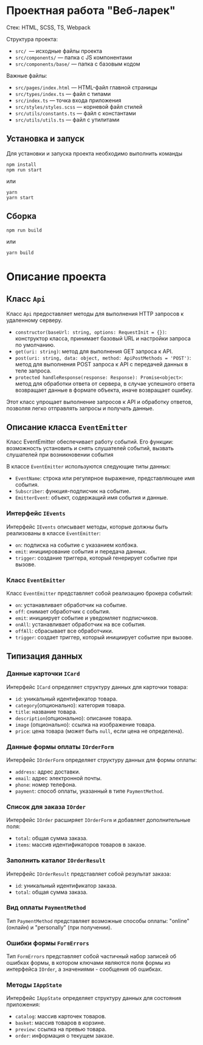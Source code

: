 # Проектная работа "Веб-ларек"

Стек: HTML, SCSS, TS, Webpack

Структура проекта:
- `src/ `— исходные файлы проекта
- `src/components/` — папка с JS компонентами
- `src/components/base/` — папка с базовым кодом

Важные файлы:
- `src/pages/index.html` — HTML-файл главной страницы
- `src/types/index.ts` — файл с типами
- `src/index.ts` — точка входа приложения
- `src/styles/styles.scss` — корневой файл стилей
- `src/utils/constants.ts` — файл с константами
- `src/utils/utils.ts` — файл с утилитами

## Установка и запуск
Для установки и запуска проекта необходимо выполнить команды

```
npm install
npm run start
```

или

```
yarn
yarn start
```
## Сборка

```
npm run build
```

или

```
yarn build
```



# Описание проекта

## Класс `Api`

Класс `Api` предоставляет методы для выполнения HTTP запросов к удаленному серверу.

- `constructor(baseUrl: string, options: RequestInit = {})`: конструктор класса, принимает базовый URL и настройки запроса по умолчанию.
- `get(uri: string)`: метод для выполнения GET запроса к API.
- `post(uri: string, data: object, method: ApiPostMethods = 'POST')`: метод для выполнения POST запроса к API с передачей данных в теле запроса.
- `protected handleResponse(response: Response): Promise<object>`: метод для обработки ответа от сервера, в случае успешного ответа возвращает данные в формате объекта, иначе возвращает ошибку.

Этот класс упрощает выполнение запросов к API и обработку ответов, позволяя легко отправлять запросы и получать данные.


## Описание класса `EventEmitter`

Класс EventEmitter обеспечивает работу событий. Его функции: возможность установить и снять слушателей событий, вызвать слушателей при возникновении события

В классе `EventEmitter` используются следующие типы данных:
- `EventName`: строка или регулярное выражение, представляющее имя события.
- `Subscriber`: функция-подписчик на событие.
- `EmitterEvent`: объект, содержащий имя события и данные.

### Интерфейс `IEvents`

Интерфейс `IEvents` описывает методы, которые должны быть реализованы в классе `EventEmitter`:
- `on`: подписка на событие с указанием колбэка.
- `emit`: инициирование события и передача данных.
- `trigger`: создание триггера, который генерирует событие при вызове.

### Класс `EventEmitter`

Класс `EventEmitter` представляет собой реализацию брокера событий:
- `on`: устанавливает обработчик на событие.
- `off`: снимает обработчик с события.
- `emit`: инициирует событие и уведомляет подписчиков.
- `onAll`: устанавливает обработчик на все события.
- `offAll`: сбрасывает все обработчики.
- `trigger`: создает триггер, который инициирует событие при вызове.


## Типизация данных

### Данные карточки `ICard`

Интерфейс `ICard` определяет структуру данных для карточки товара:
- `id`: уникальный идентификатор товара.
- `category`(опционально): категория товара.
- `title`: название товара.
- `description`(опционально): описание товара.
- `image` (опционально): ссылка на изображение товара.
- `price`: цена товара (может быть `null`, если цена не определена).

### Данные формы оплаты `IOrderForm`

Интерфейс `IOrderForm` определяет структуру данных для формы оплаты:
- `address`: адрес доставки.
- `email`: адрес электронной почты.
- `phone`: номер телефона.
- `payment`: способ оплаты, указанный в типе `PaymentMethod`.

### Список для заказа `IOrder`

Интерфейс `IOrder` расширяет `IOrderForm` и добавляет дополнительные поля:
- `total`: общая сумма заказа.
- `items`: массив идентификаторов товаров в заказе.

### Заполнить каталог `IOrderResult`

Интерфейс `IOrderResult` представляет собой результат заказа:
- `id`: уникальный идентификатор заказа.
- `total`: общая сумма заказа.

### Вид оплаты `PaymentMethod`

Тип `PaymentMethod` представляет возможные способы оплаты: "online" (онлайн) и "personally" (при получении).

### Ошибки формы `FormErrors`

Тип `FormErrors` представляет собой частичный набор записей об ошибках формы, в котором ключами являются поля формы из интерфейса `IOrder`, а значениями - сообщения об ошибках.

### Методы `IAppState`

Интерфейс `IAppState` определяет структуру данных для состояния приложения:
- `catalog`: массив карточек товаров.
- `basket`: массив товаров в корзине.
- `preview`: ссылка на превью товара.
- `order`: информация о текущем заказе.
